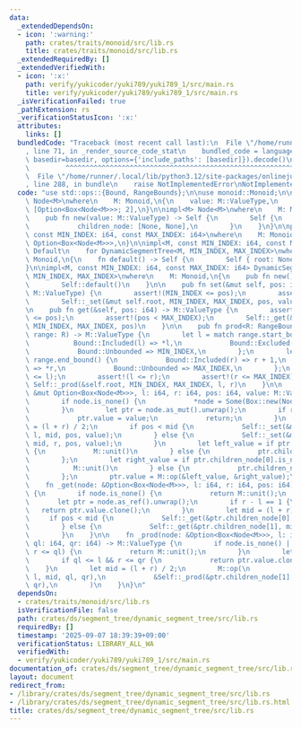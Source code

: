 ```yaml
---
data:
  _extendedDependsOn:
  - icon: ':warning:'
    path: crates/traits/monoid/src/lib.rs
    title: crates/traits/monoid/src/lib.rs
  _extendedRequiredBy: []
  _extendedVerifiedWith:
  - icon: ':x:'
    path: verify/yukicoder/yuki789/yuki789_1/src/main.rs
    title: verify/yukicoder/yuki789/yuki789_1/src/main.rs
  _isVerificationFailed: true
  _pathExtension: rs
  _verificationStatusIcon: ':x:'
  attributes:
    links: []
  bundledCode: "Traceback (most recent call last):\n  File \"/home/runner/.local/lib/python3.12/site-packages/onlinejudge_verify/documentation/build.py\"\
    , line 71, in _render_source_code_stat\n    bundled_code = language.bundle(stat.path,\
    \ basedir=basedir, options={'include_paths': [basedir]}).decode()\n          \
    \         ^^^^^^^^^^^^^^^^^^^^^^^^^^^^^^^^^^^^^^^^^^^^^^^^^^^^^^^^^^^^^^^^^^^^^^^^^^^^^^^^^\n\
    \  File \"/home/runner/.local/lib/python3.12/site-packages/onlinejudge_verify/languages/rust.py\"\
    , line 288, in bundle\n    raise NotImplementedError\nNotImplementedError\n"
  code: "use std::ops::{Bound, RangeBounds};\n\nuse monoid::Monoid;\n\npub struct\
    \ Node<M>\nwhere\n    M: Monoid,\n{\n    value: M::ValueType,\n    children_node:\
    \ [Option<Box<Node<M>>>; 2],\n}\n\nimpl<M> Node<M>\nwhere\n    M: Monoid,\n{\n\
    \    pub fn new(value: M::ValueType) -> Self {\n        Self {\n            value,\n\
    \            children_node: [None, None],\n        }\n    }\n}\n\npub struct DynamicSegmentTree<M,\
    \ const MIN_INDEX: i64, const MAX_INDEX: i64>\nwhere\n    M: Monoid,\n{\n    root:\
    \ Option<Box<Node<M>>>,\n}\n\nimpl<M, const MIN_INDEX: i64, const MAX_INDEX: i64>\
    \ Default\n    for DynamicSegmentTree<M, MIN_INDEX, MAX_INDEX>\nwhere\n    M:\
    \ Monoid,\n{\n    fn default() -> Self {\n        Self { root: None }\n    }\n\
    }\n\nimpl<M, const MIN_INDEX: i64, const MAX_INDEX: i64> DynamicSegmentTree<M,\
    \ MIN_INDEX, MAX_INDEX>\nwhere\n    M: Monoid,\n{\n    pub fn new() -> Self {\n\
    \        Self::default()\n    }\n\n    pub fn set(&mut self, pos: i64, value:\
    \ M::ValueType) {\n        assert!(MIN_INDEX <= pos);\n        assert!(pos < MAX_INDEX);\n\
    \        Self::_set(&mut self.root, MIN_INDEX, MAX_INDEX, pos, value);\n    }\n\
    \n    pub fn get(&self, pos: i64) -> M::ValueType {\n        assert!(MIN_INDEX\
    \ <= pos);\n        assert!(pos < MAX_INDEX);\n        Self::_get(&self.root,\
    \ MIN_INDEX, MAX_INDEX, pos)\n    }\n\n    pub fn prod<R: RangeBounds<i64>>(&self,\
    \ range: R) -> M::ValueType {\n        let l = match range.start_bound() {\n \
    \           Bound::Included(l) => *l,\n            Bound::Excluded(l) => l + 1,\n\
    \            Bound::Unbounded => MIN_INDEX,\n        };\n        let r = match\
    \ range.end_bound() {\n            Bound::Included(r) => r + 1,\n            Bound::Excluded(r)\
    \ => *r,\n            Bound::Unbounded => MAX_INDEX,\n        };\n        assert!(MIN_INDEX\
    \ <= l);\n        assert!(l <= r);\n        assert!(r <= MAX_INDEX);\n       \
    \ Self::_prod(&self.root, MIN_INDEX, MAX_INDEX, l, r)\n    }\n\n    fn _set(node:\
    \ &mut Option<Box<Node<M>>>, l: i64, r: i64, pos: i64, value: M::ValueType) {\n\
    \        if node.is_none() {\n            *node = Some(Box::new(Node::<M>::new(M::unit())));\n\
    \        }\n        let ptr = node.as_mut().unwrap();\n        if r - l == 1 {\n\
    \            ptr.value = value;\n            return;\n        }\n        let mid\
    \ = (l + r) / 2;\n        if pos < mid {\n            Self::_set(&mut ptr.children_node[0],\
    \ l, mid, pos, value);\n        } else {\n            Self::_set(&mut ptr.children_node[1],\
    \ mid, r, pos, value);\n        }\n        let left_value = if ptr.children_node[0].is_none()\
    \ {\n            M::unit()\n        } else {\n            ptr.children_node[0].as_mut().unwrap().value.clone()\n\
    \        };\n        let right_value = if ptr.children_node[0].is_none() {\n \
    \           M::unit()\n        } else {\n            ptr.children_node[1].as_mut().unwrap().value.clone()\n\
    \        };\n        ptr.value = M::op(&left_value, &right_value);\n    }\n\n\
    \    fn _get(node: &Option<Box<Node<M>>>, l: i64, r: i64, pos: i64) -> M::ValueType\
    \ {\n        if node.is_none() {\n            return M::unit();\n        }\n \
    \       let ptr = node.as_ref().unwrap();\n        if r - l == 1 {\n         \
    \   return ptr.value.clone();\n        }\n        let mid = (l + r) / 2;\n   \
    \     if pos < mid {\n            Self::_get(&ptr.children_node[0], l, mid, pos)\n\
    \        } else {\n            Self::_get(&ptr.children_node[1], mid, r, pos)\n\
    \        }\n    }\n\n    fn _prod(node: &Option<Box<Node<M>>>, l: i64, r: i64,\
    \ ql: i64, qr: i64) -> M::ValueType {\n        if node.is_none() || (qr <= l ||\
    \ r <= ql) {\n            return M::unit();\n        }\n        let ptr = node.as_ref().unwrap();\n\
    \        if ql <= l && r <= qr {\n            return ptr.value.clone();\n    \
    \    }\n        let mid = (l + r) / 2;\n        M::op(\n            &Self::_prod(&ptr.children_node[0],\
    \ l, mid, ql, qr),\n            &Self::_prod(&ptr.children_node[1], mid, r, ql,\
    \ qr),\n        )\n    }\n}\n"
  dependsOn:
  - crates/traits/monoid/src/lib.rs
  isVerificationFile: false
  path: crates/ds/segment_tree/dynamic_segment_tree/src/lib.rs
  requiredBy: []
  timestamp: '2025-09-07 18:39:39+09:00'
  verificationStatus: LIBRARY_ALL_WA
  verifiedWith:
  - verify/yukicoder/yuki789/yuki789_1/src/main.rs
documentation_of: crates/ds/segment_tree/dynamic_segment_tree/src/lib.rs
layout: document
redirect_from:
- /library/crates/ds/segment_tree/dynamic_segment_tree/src/lib.rs
- /library/crates/ds/segment_tree/dynamic_segment_tree/src/lib.rs.html
title: crates/ds/segment_tree/dynamic_segment_tree/src/lib.rs
---
```

